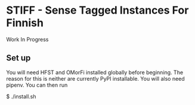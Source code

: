# STIFF - Sense Tagged Instances For Finnish

Work In Progress

## Set up

You will need HFST and OMorFi installed globally before beginning. The reason
for this is neither are currently PyPI installable. You will also need pipenv.
You can then run

  $ ./install.sh
